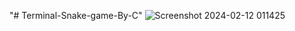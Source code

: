 "# Terminal-Snake-game-By-C" 
![Screenshot 2024-02-12 011425](https://github.com/parvezahmed404/Terminal-Snake-game-By-C/assets/121683898/4777df92-b920-4bdd-ac21-ff7ce70012d6)
